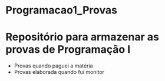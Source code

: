 # Programacao1_Provas
# Repositório para armazenar as provas de Programação I
 - Provas quando paguei a matéria
 - Provas elaborada quando fui monitor
